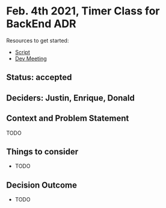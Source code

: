 # Feb. 4th 2021, Timer Class for BackEnd ADR

Resources to get started:

- [Script](https://github.com/DonaldWolfson/cse110-w21-group29/blob/main/source/js/TaskListUI.js)
- [Dev Meeting](https://github.com/DonaldWolfson/cse110-w21-group29/blob/main/source/js/Timer.js)

## Status: accepted

## Deciders: Justin, Enrique, Donald

## Context and Problem Statement

TODO

## Things to consider

- TODO

## Decision Outcome

- TODO
